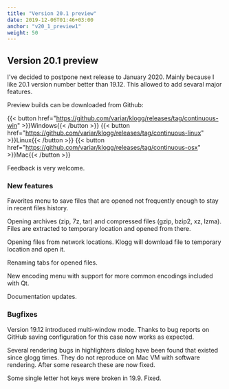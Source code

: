 ```yaml
---
title: "Version 20.1 preview"
date: 2019-12-06T01:46+03:00
anchor: "v20_1_preview1"
weight: 50
---
```


## Version 20.1 preview

I've decided to postpone next release to January 2020. Mainly because I like
20.1 version number better than 19.12. This allowed to add sevaral major features.

Preview builds can be downloaded from Github: 

{{< button href="https://github.com/variar/klogg/releases/tag/continuous-win" >}}Windows{{< /button >}}
{{< button href="https://github.com/variar/klogg/releases/tag/continuous-linux" >}}Linux{{< /button >}}
{{< button href="https://github.com/variar/klogg/releases/tag/continuous-osx" >}}Mac{{< /button >}}

Feedback is very welcome.

### New features

Favorites menu to save files that are opened not frequently enough to stay in recent
files history.

Opening archives (zip, 7z, tar) and compressed files (gzip, bzip2, xz, lzma). Files 
are extracted to temporary location and opened from there.

Opening files from network locations. Klogg will download file to temporary location
and open it.

Renaming tabs for opened files.

New encoding menu with support for more common encodings included with Qt.

Documentation updates.

### Bugfixes

Version 19.12 introduced multi-window mode. Thanks to bug reports on GitHub saving
configuration for this case now works as expected.

Several rendering bugs in highlighters dialog have been found that existed since glogg times.
They do not reproduce on Mac VM with software rendering. After some research these are now fixed.

Some single letter hot keys were broken in 19.9. Fixed.

